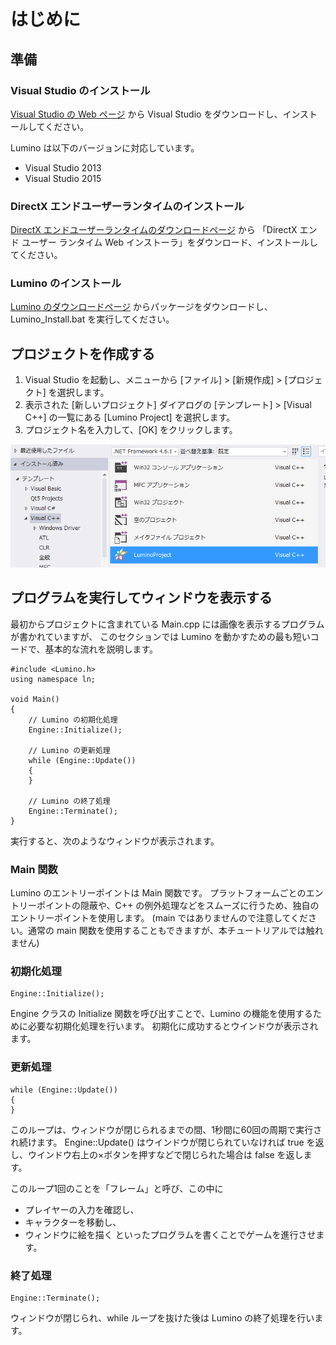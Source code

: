 ﻿はじめに
====================

準備
--------------------

### Visual Studio のインストール
[Visual Studio の Web ページ](https://www.visualstudio.com/ja-jp/downloads/download-visual-studio-vs#DownloadFamilies_2) から Visual Studio をダウンロードし、インストールしてください。

Lumino は以下のバージョンに対応しています。
- Visual Studio 2013
- Visual Studio 2015


### DirectX エンドユーザーランタイムのインストール
[DirectX エンドユーザーランタイムのダウンロードページ](http://www.microsoft.com/ja-jp/download/details.aspx?id=35) から 「DirectX エンド ユーザー ランタイム Web インストーラ」をダウンロード、インストールしてください。


### Lumino のインストール
[Lumino のダウンロードページ](http://nnmy.sakura.ne.jp/lumino/download.html) からパッケージをダウンロードし、Lumino_Install.bat を実行してください。


プロジェクトを作成する
--------------------
1. Visual Studio を起動し、メニューから [ファイル] > [新規作成] > [プロジェクト] を選択します。
2. 表示された [新しいプロジェクト] ダイアログの [テンプレート] > [Visual C++] の一覧にある [Lumino Project] を選択します。
3. プロジェクト名を入力して、[OK] をクリックします。

![](img/1_1.png)


プログラムを実行してウィンドウを表示する
--------------------
最初からプロジェクトに含まれている Main.cpp には画像を表示するプログラムが書かれていますが、
このセクションでは Lumino を動かすための最も短いコードで、基本的な流れを説明します。


```
#include <Lumino.h>
using namespace ln;

void Main()
{
	// Lumino の初期化処理
	Engine::Initialize();

	// Lumino の更新処理
	while (Engine::Update())
	{
	}

	// Lumino の終了処理
	Engine::Terminate();
}
```

実行すると、次のようなウィンドウが表示されます。


### Main 関数
Lumino のエントリーポイントは Main 関数です。
プラットフォームごとのエントリーポイントの隠蔽や、C++ の例外処理などをスムーズに行うため、独自のエントリーポイントを使用します。
(main ではありませんので注意してください。通常の main 関数を使用することもできますが、本チュートリアルでは触れません)


### 初期化処理
```
Engine::Initialize();
```

Engine クラスの Initialize 関数を呼び出すことで、Lumino の機能を使用するために必要な初期化処理を行います。
初期化に成功するとウインドウが表示されます。


### 更新処理
```
while (Engine::Update())
{
}
```
このループは、ウィンドウが閉じられるまでの間、1秒間に60回の周期で実行され続けます。
Engine::Update() はウインドウが閉じられていなければ true を返し、ウインドウ右上の×ボタンを押すなどで閉じられた場合は false を返します。

このループ1回のことを「フレーム」と呼び、この中に
- プレイヤーの入力を確認し、
- キャラクターを移動し、
- ウィンドウに絵を描く
といったプログラムを書くことでゲームを進行させます。


### 終了処理
```
Engine::Terminate();
```
ウィンドウが閉じられ、while ループを抜けた後は Lumino の終了処理を行います。

